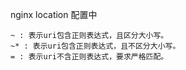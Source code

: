 nginx location 配置中

    ~ : 表示uri包含正则表达式，且区分大小写。
    ~* : 表示uri包含正则表达式，且不区分大小写。
    = : 表示uri不含正则表达式，要求严格匹配。
